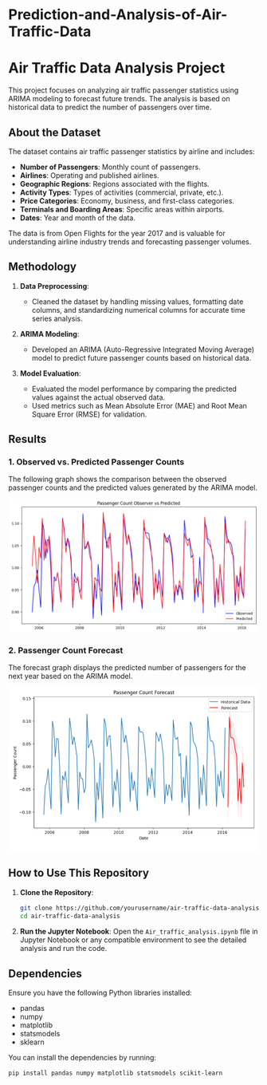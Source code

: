 # Prediction-and-Analysis-of-Air-Traffic-Data
# Air Traffic Data Analysis Project

This project focuses on analyzing air traffic passenger statistics using ARIMA modeling to forecast future trends. The analysis is based on historical data to predict the number of passengers over time.

## About the Dataset

The dataset contains air traffic passenger statistics by airline and includes:

- **Number of Passengers**: Monthly count of passengers.
- **Airlines**: Operating and published airlines.
- **Geographic Regions**: Regions associated with the flights.
- **Activity Types**: Types of activities (commercial, private, etc.).
- **Price Categories**: Economy, business, and first-class categories.
- **Terminals and Boarding Areas**: Specific areas within airports.
- **Dates**: Year and month of the data.

The data is from Open Flights for the year 2017 and is valuable for understanding airline industry trends and forecasting passenger volumes.

## Methodology

1. **Data Preprocessing**: 
   - Cleaned the dataset by handling missing values, formatting date columns, and standardizing numerical columns for accurate time series analysis.

2. **ARIMA Modeling**:
   - Developed an ARIMA (Auto-Regressive Integrated Moving Average) model to predict future passenger counts based on historical data.

3. **Model Evaluation**:
   - Evaluated the model performance by comparing the predicted values against the actual observed data.
   - Used metrics such as Mean Absolute Error (MAE) and Root Mean Square Error (RMSE) for validation.

## Results

### 1. Observed vs. Predicted Passenger Counts

The following graph shows the comparison between the observed passenger counts and the predicted values generated by the ARIMA model.

![Passenger Count Observed vs Predicted](images/Predicted%20vs%20Observed.png)

### 2. Passenger Count Forecast

The forecast graph displays the predicted number of passengers for the next year based on the ARIMA model.

![Passenger Count Forecast](images/Prediction%20of%20next%20one%20year.png)

## How to Use This Repository

1. **Clone the Repository**:
    ```bash
    git clone https://github.com/yourusername/air-traffic-data-analysis.git
    cd air-traffic-data-analysis
    ```

2. **Run the Jupyter Notebook**:
    Open the `Air_traffic_analysis.ipynb` file in Jupyter Notebook or any compatible environment to see the detailed analysis and run the code.

## Dependencies

Ensure you have the following Python libraries installed:

- pandas
- numpy
- matplotlib
- statsmodels
- sklearn

You can install the dependencies by running:
```bash
pip install pandas numpy matplotlib statsmodels scikit-learn
